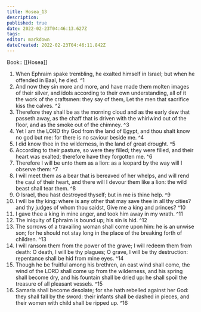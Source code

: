 ```yaml
---
title: Hosea_13
description: 
published: true
date: 2022-02-23T04:46:13.627Z
tags: 
editor: markdown
dateCreated: 2022-02-23T04:46:11.842Z
---
```


 Book:: [[Hosea]]
 1. When Ephraim spake trembling, he exalted himself in Israel; but when he offended in Baal, he died. ^1
 2. And now they sin more and more, and have made them molten images of their silver, and idols according to their own understanding, all of it the work of the craftsmen: they say of them, Let the men that sacrifice kiss the calves. ^2
 3. Therefore they shall be as the morning cloud and as the early dew that passeth away, as the chaff that is driven with the whirlwind out of the floor, and as the smoke out of the chimney. ^3
 4. Yet I am the LORD thy God from the land of Egypt, and thou shalt know no god but me: for there is no saviour beside me. ^4
 5. I did know thee in the wilderness, in the land of great drought. ^5
 6. According to their pasture, so were they filled; they were filled, and their heart was exalted; therefore have they forgotten me. ^6
 7. Therefore I will be unto them as a lion: as a leopard by the way will I observe them: ^7
 8. I will meet them as a bear that is bereaved of her whelps, and will rend the caul of their heart, and there will I devour them like a lion: the wild beast shall tear them. ^8
 9. O Israel, thou hast destroyed thyself; but in me is thine help. ^9
 10. I will be thy king: where is any other that may save thee in all thy cities? and thy judges of whom thou saidst, Give me a king and princes? ^10
 11. I gave thee a king in mine anger, and took him away in my wrath. ^11
 12. The iniquity of Ephraim is bound up; his sin is hid. ^12
 13. The sorrows of a travailing woman shall come upon him: he is an unwise son; for he should not stay long in the place of the breaking forth of children. ^13
 14. I will ransom them from the power of the grave; I will redeem them from death: O death, I will be thy plagues; O grave, I will be thy destruction: repentance shall be hid from mine eyes. ^14
 15. Though he be fruitful among his brethren, an east wind shall come, the wind of the LORD shall come up from the wilderness, and his spring shall become dry, and his fountain shall be dried up: he shall spoil the treasure of all pleasant vessels. ^15
 16. Samaria shall become desolate; for she hath rebelled against her God: they shall fall by the sword: their infants shall be dashed in pieces, and their women with child shall be ripped up. ^16
